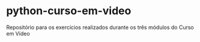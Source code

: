 # python-curso-em-video
 Repositório para os exercícios realizados durante os três módulos do Curso em Vídeo
